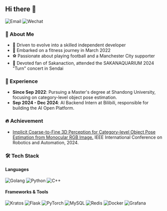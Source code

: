 ## Hi there 👋

![Email](https://img.shields.io/badge/lirity1024@outlook.com-0078D4?logo=microsoft-outlook&logoColor=white)
![Wechat](https://img.shields.io/badge/Lirity1024-07C160?logo=wechat&logoColor=white)

### 🌟 About Me

- 🥸 Driven to evolve into a skilled independent developer
- 💪 Embarked on a fitness journey in March 2022
- ⚽ Passionate about playing football and a Manchester City supporter
- 🎵 Devoted fan of Sakanaction, attended the SAKANAQUARIUM 2024 "Turn" concert in Sendai

### 💼 Experience

- **Since Sep 2022**: Pursuing a Master's degree at Shandong University, focusing on category-level object pose estimation.
- **Sep 2024 - Dec 2024**: AI Backend Intern at Bilibili, responsible for building the AI Open Platform.

### 🔥 Achievement

- [Implicit Coarse-to-Fine 3D Perception for Category-level Object Pose Estimation from Monocular RGB Image.](https://ieeexplore.ieee.org/abstract/document/10610570) IEEE International Conference on Robotics and Automation, 2024.

### 🛠️ Tech Stack
#### Languages
![Golang](https://img.shields.io/badge/-Golang-00ADD8?logo=go&logoColor=white)
![Python](https://img.shields.io/badge/-Python-3776AB?logo=python&logoColor=white)
![C++](https://img.shields.io/badge/-C++-00599C?logo=c%2b%2b&logoColor=white)

#### Frameworks & Tools
![Kratos](https://img.shields.io/badge/-Kratos-FF2626?logo=go&logoColor=white)
![Flask](https://img.shields.io/badge/-Flask-F27C3C?logo=flask&logoColor=white)
![PyTorch](https://img.shields.io/badge/-PyTorch-EE4C2C?logo=pytorch&logoColor=white)
![MySQL](https://img.shields.io/badge/-MySQL-4479A1?logo=mysql&logoColor=white)
![Redis](https://img.shields.io/badge/-Redis-DC382D?logo=redis&logoColor=white)
![Docker](https://img.shields.io/badge/-Docker-2496ED?logo=docker&logoColor=white)
![Grafana](https://img.shields.io/badge/-Grafana-F46800?logo=grafana&logoColor=white)
